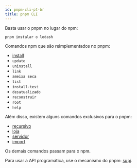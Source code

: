 ```yaml
---
id: pnpm-cli-pt-br
title: pnpm CLI
---
```


Basta usar o pnpm no lugar do npm:

```sh
pnpm instalar o lodash
```

Comandos npm que são reimplementados no pnpm:

* [install](pnpm-install.md)
* `update`
* `uninstall`
* `link`
* `ameixa seca`
* `list`
* `install-test`
* `desatualizado`
* `reconstruir`
* `root`
* `help`

Além disso, existem alguns comandos exclusivos para o pnpm:

* [recursivo](pnpm-recursive.md)
* [loja](pnpm-store.md)
* [servidor](pnpm-server.md)
* [import](pnpm-import.md)

Os demais comandos passam para o npm.

Para usar a API programática, use o mecanismo do pnpm: [supi](https://github.com/pnpm/supi).
